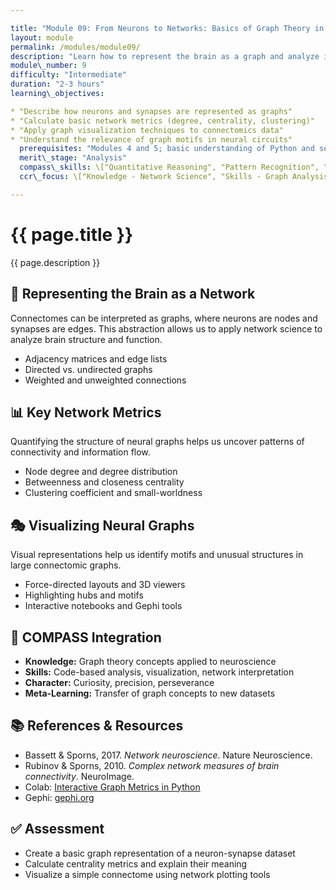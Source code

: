 ```yaml
---

title: "Module 09: From Neurons to Networks: Basics of Graph Theory in Connectomics"
layout: module
permalink: /modules/module09/
description: "Learn how to represent the brain as a graph and analyze its structure using basic network theory."
module\_number: 9
difficulty: "Intermediate"
duration: "2-3 hours"
learning\_objectives:

* "Describe how neurons and synapses are represented as graphs"
* "Calculate basic network metrics (degree, centrality, clustering)"
* "Apply graph visualization techniques to connectomics data"
* "Understand the relevance of graph motifs in neural circuits"
  prerequisites: "Modules 4 and 5; basic understanding of Python and segmentation data"
  merit\_stage: "Analysis"
  compass\_skills: \["Quantitative Reasoning", "Pattern Recognition", "Abstraction"]
  ccr\_focus: \["Knowledge - Network Science", "Skills - Graph Analysis"]

---
```


<div class="main-content">
  <div class="hero">
    <div class="hero-content">
      <h1>{{ page.title }}</h1>
      <p class="hero-subtitle">{{ page.description }}</p>
    </div>
  </div>

  <section class="section">
    <h2>🔎 Representing the Brain as a Network</h2>
    <p>Connectomes can be interpreted as graphs, where neurons are nodes and synapses are edges. This abstraction allows us to apply network science to analyze brain structure and function.</p>
    <ul>
      <li>Adjacency matrices and edge lists</li>
      <li>Directed vs. undirected graphs</li>
      <li>Weighted and unweighted connections</li>
    </ul>
  </section>

  <section class="section">
    <h2>📊 Key Network Metrics</h2>
    <p>Quantifying the structure of neural graphs helps us uncover patterns of connectivity and information flow.</p>
    <ul>
      <li>Node degree and degree distribution</li>
      <li>Betweenness and closeness centrality</li>
      <li>Clustering coefficient and small-worldness</li>
    </ul>
  </section>

  <section class="section">
    <h2>🎭 Visualizing Neural Graphs</h2>
    <p>Visual representations help us identify motifs and unusual structures in large connectomic graphs.</p>
    <ul>
      <li>Force-directed layouts and 3D viewers</li>
      <li>Highlighting hubs and motifs</li>
      <li>Interactive notebooks and Gephi tools</li>
    </ul>
  </section>

  <section class="section">
    <h2>🎯 COMPASS Integration</h2>
    <ul>
      <li><strong>Knowledge:</strong> Graph theory concepts applied to neuroscience</li>
      <li><strong>Skills:</strong> Code-based analysis, visualization, network interpretation</li>
      <li><strong>Character:</strong> Curiosity, precision, perseverance</li>
      <li><strong>Meta-Learning:</strong> Transfer of graph concepts to new datasets</li>
    </ul>
  </section>

  <section class="section">
    <h2>📚 References & Resources</h2>
    <ul>
      <li>Bassett & Sporns, 2017. <em>Network neuroscience</em>. Nature Neuroscience.</li>
      <li>Rubinov & Sporns, 2010. <em>Complex network measures of brain connectivity</em>. NeuroImage.</li>
      <li>Colab: <a href="https://colab.research.google.com/">Interactive Graph Metrics in Python</a></li>
      <li>Gephi: <a href="https://gephi.org">gephi.org</a></li>
    </ul>
  </section>

  <section class="section">
    <h2>✅ Assessment</h2>
    <ul>
      <li>Create a basic graph representation of a neuron-synapse dataset</li>
      <li>Calculate centrality metrics and explain their meaning</li>
      <li>Visualize a simple connectome using network plotting tools</li>
    </ul>
  </section>
</div>
